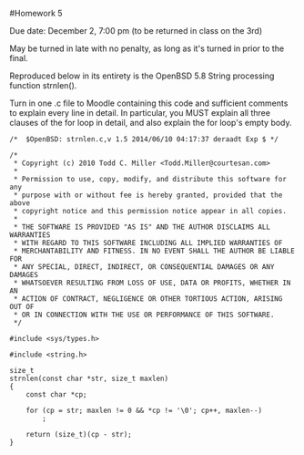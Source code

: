 #Homework 5

Due date: December 2, 7:00 pm (to be returned in class on the 3rd)

May be turned in late with no penalty, as long as it's turned in prior to the final.

Reproduced below in its entirety is the OpenBSD 5.8 String processing function strnlen().

Turn in one .c file to Moodle containing this code and sufficient comments to explain every line in detail. In particular, you MUST explain all three clauses of the for loop in detail, and also explain the for loop's empty body.

```
/*  $OpenBSD: strnlen.c,v 1.5 2014/06/10 04:17:37 deraadt Exp $ */

/*
 * Copyright (c) 2010 Todd C. Miller <Todd.Miller@courtesan.com>
 *
 * Permission to use, copy, modify, and distribute this software for any
 * purpose with or without fee is hereby granted, provided that the above
 * copyright notice and this permission notice appear in all copies.
 *
 * THE SOFTWARE IS PROVIDED "AS IS" AND THE AUTHOR DISCLAIMS ALL WARRANTIES
 * WITH REGARD TO THIS SOFTWARE INCLUDING ALL IMPLIED WARRANTIES OF
 * MERCHANTABILITY AND FITNESS. IN NO EVENT SHALL THE AUTHOR BE LIABLE FOR
 * ANY SPECIAL, DIRECT, INDIRECT, OR CONSEQUENTIAL DAMAGES OR ANY DAMAGES
 * WHATSOEVER RESULTING FROM LOSS OF USE, DATA OR PROFITS, WHETHER IN AN
 * ACTION OF CONTRACT, NEGLIGENCE OR OTHER TORTIOUS ACTION, ARISING OUT OF
 * OR IN CONNECTION WITH THE USE OR PERFORMANCE OF THIS SOFTWARE.
 */

#include <sys/types.h>

#include <string.h>

size_t
strnlen(const char *str, size_t maxlen)
{
    const char *cp;

    for (cp = str; maxlen != 0 && *cp != '\0'; cp++, maxlen--)
        ;

    return (size_t)(cp - str);
}
```
